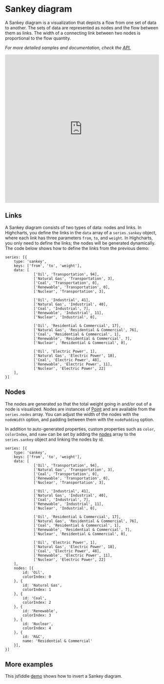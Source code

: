Sankey diagram
===

A Sankey diagram is a visualization that depicts a flow from one set of data to another. The sets of data are represented as nodes and the flow between them as links. The width of a connecting link between two nodes is proportional to the flow quantity.

_For more detailed samples and documentation, check the [API.](https://api.highcharts.com/highcharts/series.sankey)_

<iframe style="width: 100%; height: 485px; border: none;" src=https://www.highcharts.com/samples/highcharts/css/sankey allow="fullscreen"></iframe>

Links
--------------

A Sankey diagram consists of two types of data: nodes and links. In Highcharts, you define the links in the `data` array of a `series.sankey` object, where each link has three parameters `from`, `to`, and `weight`. In Highcharts, you only need to define the links; the nodes will be generated dynamically. The code below shows how to define the links from the previous demo:

    series: [{
        type: 'sankey',
        keys: ['from', 'to', 'weight'],
        data: [
                 ['Oil', 'Transportation', 94],
                 ['Natural Gas', 'Transportation', 3],
                 ['Coal', 'Transportation', 0],
                 ['Renewable', 'Transportation', 0],
                 ['Nuclear', 'Transportation', 3],

                 ['Oil', 'Industrial', 41],
                 ['Natural Gas', 'Industrial', 40],
                 ['Coal', 'Industrial', 7],
                 ['Renewable', 'Industrial', 11],
                 ['Nuclear', 'Industrial', 0],

                 ['Oil', 'Residential & Commercial', 17],
                 ['Natural Gas', 'Residential & Commercial', 76],
                 ['Coal', 'Residential & Commercial', 1],
                 ['Renewable', 'Residential & Commercial', 7],
                 ['Nuclear', 'Residential & Commercial', 0],

                 ['Oil', 'Electric Power', 1],
                 ['Natural Gas', 'Electric Power', 18],
                 ['Coal', 'Electric Power', 48],
                 ['Renewable', 'Electric Power', 11],
                 ['Nuclear', 'Electric Power', 22]
        ],
    }]

Nodes
-----

The nodes are generated so that the total weight going in and/or out of a node is visualized. Nodes are instances of [Point](https://api.highcharts.com/class-reference/Highcharts.Point) and are available from the `series.nodes` array. You can adjust the width of the nodes with the `nodeWidth` option, and padding between them with the `nodePadding` option.

In addition to auto-generated properties, custom properties such as `color`, `colorIndex`, and `name` can be set by adding the [nodes](https://api.highcharts.com/highcharts/series.sankey.nodes) array to the `series.sankey` object and linking the nodes by id.

    series: [{
        type: 'sankey',
        keys: ['from', 'to', 'weight'],
        data: [
                 ['Oil', 'Transportation', 94],
                 ['Natural Gas', 'Transportation', 3],
                 ['Coal', 'Transportation', 0],
                 ['Renewable', 'Transportation', 0],
                 ['Nuclear', 'Transportation', 3],

                 ['Oil', 'Industrial', 41],
                 ['Natural Gas', 'Industrial', 40],
                 ['Coal', 'Industrial', 7],
                 ['Renewable', 'Industrial', 11],
                 ['Nuclear', 'Industrial', 0],

                 ['Oil', 'Residential & Commercial', 17],
                 ['Natural Gas', 'Residential & Commercial', 76],
                 ['Coal', 'Residential & Commercial', 1],
                 ['Renewable', 'Residential & Commercial', 7],
                 ['Nuclear', 'Residential & Commercial', 0],

                 ['Oil', 'Electric Power', 1],
                 ['Natural Gas', 'Electric Power', 18],
                 ['Coal', 'Electric Power', 48],
                 ['Renewable', 'Electric Power', 11],
                 ['Nuclear', 'Electric Power', 22]
        ],
        nodes: [{
            id: 'Oil',
            colorIndex: 0
        }, {
            id: 'Natural Gas',
            colorIndex: 1
        }, {
            id: 'Coal',
            colorIndex: 2
        }, {
            id: 'Renewable',
            colorIndex: 3
        }, {
            id: 'Nuclear',
            colorIndex: 4
        }, {
            id: 'R&C',
            name: 'Residential & Commercial'
        }],
    }]

More examples
-----

This jsfiddle [demo](https://jsfiddle.net/gh/get/library/pure/highcharts/highcharts/tree/master/samples/highcharts/plotoptions/sankey-inverted/) shows how to invert a Sankey diagram.
